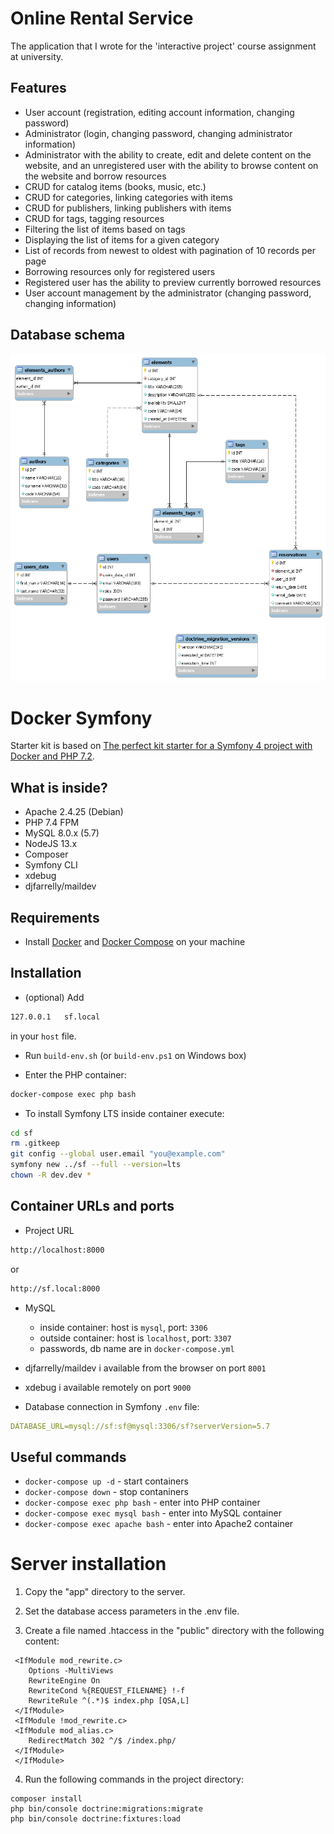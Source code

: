 # Online Rental Service

The application that I wrote for the 'interactive project' course assignment at university.

## Features

* User account (registration, editing account information, changing password)
* Administrator (login, changing password, changing administrator information)
* Administrator with the ability to create, edit and delete content on the website, and an unregistered user with the ability to browse content on the     website and borrow resources
* CRUD for catalog items (books, music, etc.)
* CRUD for categories, linking categories with items
* CRUD for publishers, linking publishers with items
* CRUD for tags, tagging resources
* Filtering the list of items based on tags
* Displaying the list of items for a given category
* List of records from newest to oldest with pagination of 10 records per page
* Borrowing resources only for registered users
* Registered user has the ability to preview currently borrowed resources
* User account management by the administrator (changing password, changing information)

## Database schema
![screenshot](./diagram.png)

# Docker Symfony

Starter kit is based on [The perfect kit starter for a Symfony 4 project with Docker and PHP 7.2](https://medium.com/@romaricp/the-perfect-kit-starter-for-a-symfony-4-project-with-docker-and-php-7-2-fda447b6bca1).

## What is inside?

* Apache 2.4.25 (Debian)
* PHP 7.4 FPM
* MySQL 8.0.x (5.7)
* NodeJS 13.x
* Composer
* Symfony CLI 
* xdebug
* djfarrelly/maildev

## Requirements

* Install [Docker](https://www.docker.com/products/docker-desktop) and [Docker Compose](https://docs.docker.com/compose/install) on your machine 

## Installation

* (optional) Add 

```bash
127.0.0.1   sf.local
```
in your `host` file.

* Run `build-env.sh` (or `build-env.ps1` on Windows box)

* Enter the PHP container:

```bash
docker-compose exec php bash
```

* To install Symfony LTS inside container execute:

```bash
cd sf
rm .gitkeep
git config --global user.email "you@example.com"
symfony new ../sf --full --version=lts
chown -R dev.dev *
```

## Container URLs and ports

* Project URL

```bash
http://localhost:8000
```

or 

```bash
http://sf.local:8000
```

* MySQL

    * inside container: host is `mysql`, port: `3306`
    * outside container: host is `localhost`, port: `3307`
    * passwords, db name are in `docker-compose.yml`
    
* djfarrelly/maildev i available from the browser on port `8001`

* xdebug i available remotely on port `9000`

* Database connection in Symfony `.env` file:
```yaml
DATABASE_URL=mysql://sf:sf@mysql:3306/sf?serverVersion=5.7
```

## Useful commands

* `docker-compose up -d` - start containers
* `docker-compose down` - stop contaniners
* `docker-compose exec php bash` - enter into PHP container
* `docker-compose exec mysql bash` - enter into MySQL container
* `docker-compose exec apache bash` - enter into Apache2 container

# Server installation

1. Copy the "app" directory to the server.

2. Set the database access parameters in the .env file.

3. Create a file named .htaccess in the "public" directory with the following content:
```
 <IfModule mod_rewrite.c>
 	Options -MultiViews
 	RewriteEngine On
	RewriteCond %{REQUEST_FILENAME} !-f
 	RewriteRule ^(.*)$ index.php [QSA,L]
 </IfModule>
 <IfModule !mod_rewrite.c>
 <IfModule mod_alias.c>
	RedirectMatch 302 ^/$ /index.php/
 </IfModule>
 </IfModule>
 ```

4. Run the following commands in the project directory:
		
```
composer install
php bin/console doctrine:migrations:migrate
php bin/console doctrine:fixtures:load
```

